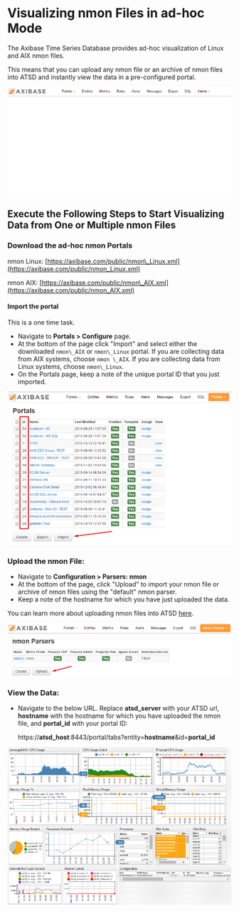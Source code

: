 # Visualizing nmon Files in ad-hoc Mode

The Axibase Time Series Database provides ad-hoc visualization of Linux and AIX nmon files.

This means that you can upload any nmon file or an archive of nmon files into ATSD and instantly view the data in a pre-configured portal.

![](resources/nmon_adhoc_process.gif)

## Execute the Following Steps to Start Visualizing Data from One or Multiple nmon Files

### Download the ad-hoc nmon Portals

nmon Linux:
[https://axibase.com/public/nmon\_Linux.xml](https://axibase.com/public/nmon_Linux.xml)

nmon AIX:
[https://axibase.com/public/nmon\_AIX.xml](https://axibase.com/public/nmon_AIX.xml)

#### Import the portal

This is a one time task.

- Navigate to **Portals > Configure** page.
- At the bottom of the page click "Import" and select either the downloaded `nmon\_AIX` or `nmon\_Linux` portal. If you are collecting data from AIX systems, choose `nmon \_AIX`. If you are collecting data from Linux systems, choose `nmon\_Linux`.
- On the Portals page, keep a note of the unique portal ID that you just imported.

![portals\_import](resources/portals_import.png)

###  Upload the nmon File:

- Navigate to **Configuration > Parsers: nmon**
- At the bottom of the page, click "Upload" to import your nmon file or archive of nmon files using the "default" nmon parser.
- Keep a note of the hostname for which you have just uploaded the data.

You can learn more about uploading nmon files into ATSD
[here](http://axibase.com/products/axibase-time-series-database/writing-data/nmon/file-upload/).

![](resources/nmon_upload1.png "nmon_upload")

### View the Data:

-   Navigate to the below URL. Replace **atsd\_server** with your ATSD url, **hostname** with the hostname for which you have uploaded the nmon file, and **portal\_id** with your portal ID:

    https://**atsd\_host**:8443/portal/tabs?entity=**hostname**&id=**portal\_id**

![](resources/AIX_nmon_portal1.png "AIX_nmon_portal")
